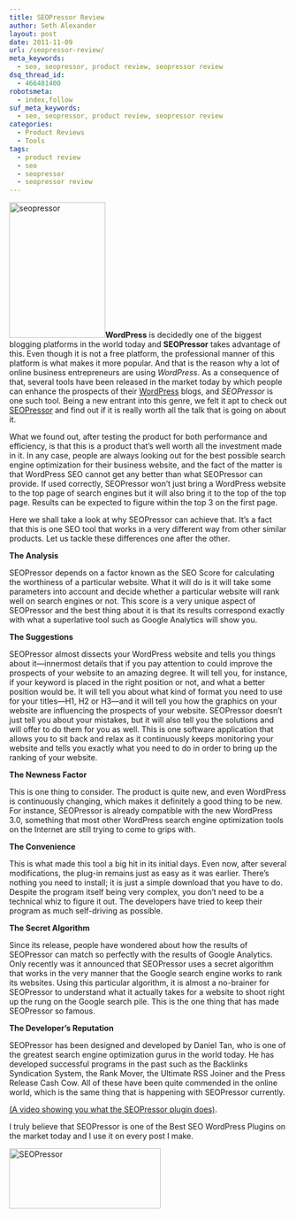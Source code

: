 ```yaml
---
title: SEOPressor Review
author: Seth Alexander
layout: post
date: 2011-11-09
url: /seopressor-review/
meta_keywords:
  - seo, seopressor, product review, seopressor review
dsq_thread_id:
  - 466481400
robotsmeta:
  - index,follow
suf_meta_keywords:
  - seo, seopressor, product review, seopressor review
categories:
  - Product Reviews
  - Tools
tags:
  - product review
  - seo
  - seopressor
  - seopressor review
---
```

<img class="alignleft size-full wp-image-189" title="seopressor" alt="seopressor" src="http://sethaalexander.com/wp-content/uploads/2011/11/seopressor.jpg" width="174" height="245" />**WordPress** is decidedly one of the biggest blogging platforms in the world today and **SEOPressor** takes advantage of this. Even though it is not a free platform, the professional manner of this platform is what makes it more popular. And that is the reason why a lot of online business entrepreneurs are using _WordPress_. As a consequence of that, several tools have been released in the market today by which people can enhance the prospects of their <u>WordPress</u> blogs, and _SEOPressor_ is one such tool. Being a new entrant into this genre, we felt it apt to check out <u>SEOPressor</u> and find out if it is really worth all the talk that is going on about it.

What we found out, after testing the product for both performance and efficiency, is that this is a product that’s well worth all the investment made in it. In any case, people are always looking out for the best possible search engine optimization for their business website, and the fact of the matter is that WordPress SEO cannot get any better than what SEOPressor can provide. If used correctly, SEOPressor won’t just bring a WordPress website to the top page of search engines but it will also bring it to the top of the top page. Results can be expected to figure within the top 3 on the first page.

Here we shall take a look at why SEOPressor can achieve that. It’s a fact that this is one SEO tool that works in a very different way from other similar products. Let us tackle these differences one after the other.<!--more-->

**The Analysis**

SEOPressor depends on a factor known as the SEO Score for calculating the worthiness of a particular website. What it will do is it will take some parameters into account and decide whether a particular website will rank well on search engines or not. This score is a very unique aspect of SEOPressor and the best thing about it is that its results correspond exactly with what a superlative tool such as Google Analytics will show you.

**The Suggestions**

SEOPressor almost dissects your WordPress website and tells you things about it—innermost details that if you pay attention to could improve the prospects of your website to an amazing degree. It will tell you, for instance, if your keyword is placed in the right position or not, and what a better position would be. It will tell you about what kind of format you need to use for your titles—H1, H2 or H3—and it will tell you how the graphics on your website are influencing the prospects of your website. SEOPressor doesn’t just tell you about your mistakes, but it will also tell you the solutions and will offer to do them for you as well. This is one software application that allows you to sit back and relax as it continuously keeps monitoring your website and tells you exactly what you need to do in order to bring up the ranking of your website.

**The Newness Factor**

This is one thing to consider. The product is quite new, and even WordPress is continuously changing, which makes it definitely a good thing to be new. For instance, SEOPressor is already compatible with the new WordPress 3.0, something that most other WordPress search engine optimization tools on the Internet are still trying to come to grips with.

**The Convenience**

This is what made this tool a big hit in its initial days. Even now, after several modifications, the plug-in remains just as easy as it was earlier. There’s nothing you need to install; it is just a simple download that you have to do. Despite the program itself being very complex, you don’t need to be a technical whiz to figure it out. The developers have tried to keep their program as much self-driving as possible.

**The Secret Algorithm**

Since its release, people have wondered about how the results of SEOPressor can match so perfectly with the results of Google Analytics. Only recently was it announced that SEOPressor uses a secret algorithm that works in the very manner that the Google search engine works to rank its websites. Using this particular algorithm, it is almost a no-brainer for SEOPressor to understand what it actually takes for a website to shoot right up the rung on the Google search pile. This is the one thing that has made SEOPressor so famous.

**The Developer’s Reputation**

SEOPressor has been designed and developed by Daniel Tan, who is one of the greatest search engine optimization gurus in the world today. He has developed successful programs in the past such as the Backlinks Syndication System, the Rank Mover, the Ultimate RSS Joiner and the Press Release Cash Cow. All of these have been quite commended in the online world, which is the same thing that is happening with SEOPressor currently.

<a rel="nofollow" href="http://itzsaga.seopressor.hop.clickbank.net/" target="_blank">(A video showing you what the SEOPressor plugin does)</a>.

I truly believe that SEOPressor is one of the Best SEO WordPress Plugins on the market today and I use it on every post I make.

<a rel="nofollow" title="Bio" href="http://sethaalexander.com/about-seth/"><img title="seopressor" class="alignleft size-full wp-image-602" alt="SEOPressor" src="http://sethaalexander.com/wp-content/uploads/2012/09/signature.png" width="274" height="109" /></a>